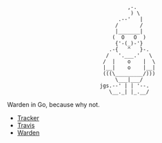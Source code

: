 ```
                                       ,-.
                                        ) \
                                    .--'   |
                                   /       /
                                   |_______|
                                  (  O   O  )
                                   {'-(_)-'}
                                 .-{   ^   }-.
                                /   '.___.'   \
                               /  |    o    |  \
                               |__|    o    |__|
                               (((\_________/)))
                                   \___|___/
                              jgs.--' | | '--.
                                 \__._| |_.__/
```

Warden in Go, because why not.

* [Tracker](https://www.pivotaltracker.com/s/projects/962374)
* [Travis](https://travis-ci.org/vito/garden)
* [Warden](https://github.com/cloudfoundry/warden)
